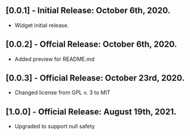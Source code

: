 ## [0.0.1] - Initial Release: October 6th, 2020.

* Widget initial release.

## [0.0.2] - Offcial Release: October 6th, 2020.

* Added preview for README.md

## [0.0.3] - Official Release: October 23rd, 2020.

* Changed license from GPL v. 3 to MIT

## [1.0.0] - Official Release: August 19th, 2021.

* Upgraded to support null safety
